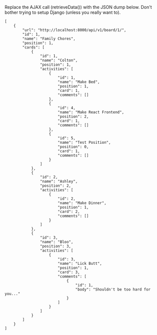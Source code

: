 Replace the AJAX call (retrieveData()) with the JSON dump below.  Don't bother trying to setup Django (unless you really want to).

	[
	    {
	        "url": "http://localhost:8000/api/v1/board/1/", 
	        "id": 1, 
	        "name": "Family Chores", 
	        "position": 1, 
	        "cards": [
	            {
	                "id": 1, 
	                "name": "Colton", 
	                "position": 1, 
	                "activities": [
	                    {
	                        "id": 1, 
	                        "name": "Make Bed", 
	                        "position": 1, 
	                        "card": 1, 
	                        "comments": []
	                    }, 
	                    {
	                        "id": 4, 
	                        "name": "Make React Frontend", 
	                        "position": 2, 
	                        "card": 1, 
	                        "comments": []
	                    }, 
	                    {
	                        "id": 5, 
	                        "name": "Test Position", 
	                        "position": 0, 
	                        "card": 1, 
	                        "comments": []
	                    }
	                ]
	            }, 
	            {
	                "id": 2, 
	                "name": "Ashley", 
	                "position": 2, 
	                "activities": [
	                    {
	                        "id": 2, 
	                        "name": "Make Dinner", 
	                        "position": 1, 
	                        "card": 2, 
	                        "comments": []
	                    }
	                ]
	            }, 
	            {
	                "id": 3, 
	                "name": "Bloo", 
	                "position": 3, 
	                "activities": [
	                    {
	                        "id": 3, 
	                        "name": "Lick Butt", 
	                        "position": 1, 
	                        "card": 3, 
	                        "comments": [
	                            {
	                                "id": 1, 
	                                "body": "Shouldn't be too hard for you..."
	                            }
	                        ]
	                    }
	                ]
	            }
	        ]
	    }
	]